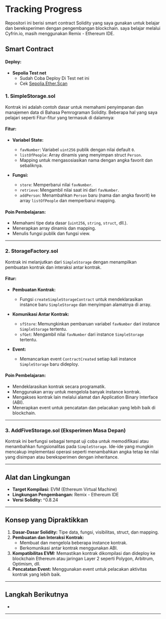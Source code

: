 # Tracking Progress

Repositori ini berisi smart contract Solidity yang saya gunakan untuk belajar dan bereksperimen dengan pengembangan blockchain. saya belajar melalui Cyfrin.io, masih menggunakan Remix - Ethereum IDE.

## Smart Contract

#### Deploy:
- **Sepolia Test net**
  - Sudah Coba Deploy Di Test net ini
  - Cek [Sepolia.Ether.Scan](https://sepolia.etherscan.io/address/0x35c884a8eefa2d865a64062ccf5c3303a79b9bc5)

### 1. SimpleStorage.sol
Kontrak ini adalah contoh dasar untuk memahami penyimpanan dan manajemen data di Bahasa Pemrograman Solidity. Beberapa hal yang saya pelajari seperti Fitur-fitur yang termasuk di dalamnya:

#### Fitur:
- **Variabel State:**
  - `favNumber`: Variabel `uint256` publik dengan nilai default `0`.
  - `listOfPeople`: Array dinamis yang menyimpan struct `Person`.
  - Mapping untuk mengasosiasikan nama dengan angka favorit dan sebaliknya.

- **Fungsi:**
  - `store`: Memperbarui nilai `favNumber`.
  - `retrieve`: Mengambil nilai saat ini dari `favNumber`.
  - `addPerson`: Menambahkan `Person` baru (nama dan angka favorit) ke array `listOfPeople` dan memperbarui mapping.

#### Poin Pembelajaran:
- Memahami tipe data dasar (`uint256`, `string`, `struct`, dll.).
- Menerapkan array dinamis dan mapping.
- Menulis fungsi publik dan fungsi view.

---

### 2. StorageFactory.sol
Kontrak ini melanjutkan dari `SimpleStorage` dengan menampilkan pembuatan kontrak dan interaksi antar kontrak.

#### Fitur:
- **Pembuatan Kontrak:**
  - Fungsi `createSimpleStorageContract` untuk mendeklarasikan instance baru `SimpleStorage` dan menyimpan alamatnya di array.

- **Komunikasi Antar Kontrak:**
  - `sfStore`: Memungkinkan pembaruan variabel `favNumber` dari instance `SimpleStorage` tertentu.
  - `sfGet`: Mengambil nilai `favNumber` dari instance `SimpleStorage` tertentu.

- **Event:**
  - Memancarkan event `ContractCreated` setiap kali instance `SimpleStorage` baru dideploy.

#### Poin Pembelajaran:
- Mendeklarasikan kontrak secara programatik.
- Menggunakan array untuk mengelola banyak instance kontrak.
- Mengakses kontrak lain melalui alamat dan Application Binary Interface (ABI).
- Menerapkan event untuk pencatatan dan pelacakan yang lebih baik di blockchain.

---

### 3. AddFiveStorage.sol (Eksperimen Masa Depan)
Kontrak ini berfungsi sebagai tempat uji coba untuk memodifikasi atau menambahkan fungsionalitas pada `SimpleStorage`. Ide-ide yang mungkin mencakup implementasi operasi seperti menambahkan angka tetap ke nilai yang disimpan atau bereksperimen dengan inheritance.

---

## Alat dan Lingkungan
- **Target Kompilasi:** EVM (Ethereum Virtual Machine)
- **Lingkungan Pengembangan:** Remix - Ethereum IDE
- **Versi Solidity:** ^0.8.24

---

## Konsep yang Dipraktikkan
1. **Dasar-Dasar Solidity:** Tipe data, fungsi, visibilitas, struct, dan mapping.
2. **Pembuatan dan Interaksi Kontrak:**
   - Membuat dan mengelola beberapa instance kontrak.
   - Berkomunikasi antar kontrak menggunakan ABI.
3. **Kompatibilitas EVM:** Memastikan kontrak dikompilasi dan dideploy ke blockchain Ethereum atau jaringan Layer 2 seperti Polygon, Arbitrum, Optimism, dll.
4. **Pencatatan Event:** Menggunakan event untuk pelacakan aktivitas kontrak yang lebih baik.

---

## Langkah Berikutnya
- 

---

